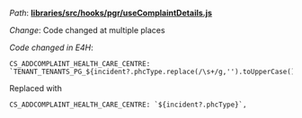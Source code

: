 *Path*: <b><ins>libraries/src/hooks/pgr/useComplaintDetails.js</b></ins>

*Change*: Code changed at multiple places

*Code changed in E4H*:

```
CS_ADDCOMPLAINT_HEALTH_CARE_CENTRE: `TENANT_TENANTS_PG_${incident?.phcType.replace(/\s+/g,'').toUpperCase()}`,
```

Replaced with 

```
CS_ADDCOMPLAINT_HEALTH_CARE_CENTRE: `${incident?.phcType}`,
```
